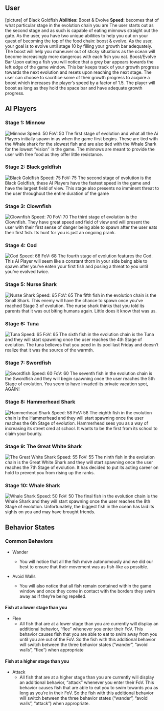 ## User
[picture] of Black Goldfish
**Abilities**: Boost & Evolve
**Speed**: becomes that of what particular stage in the evolution chain you are
The user starts out as the second stage and as such is capable of eating minnows straight out the gate. As the user, you have two unique abilities to help you out on your quest of becoming the top of the food chain: boost & evolve. As the user, your goal is to evolve until stage 10 by filling your growth bar adequately. The boost will help you maneuver out of sticky situations as the ocean will become increasingly more dangerous with each fish you eat. 
Boost/Evolve Bar
Upon eating a fish you will notice that a grey bar appears towards the left edge of the game window. This bar keeps track of your growth progress towards the next evolution and resets upon reaching the next stage. The user can choose to sacrifice some of their growth progress to acquire a boost which increases the player’s speed by a factor of 1.5. The player will boost as long as they hold the space bar and have adequate growth progress. 


## AI Players
### Stage 1: Minnow
![Minnow](minnow.gif)
Speed: 50
FoV: 50
The first stage of evolution and what all the Ai Players initially spawn in as when the game first begins. These are tied with the Whale shark for the slowest fish and are also tied with the Whale Shark for the lowest “vision” in the game. The minnows are meant to provide the user with free food as they offer little resistance. 

### Stage 2: Black goldfish
![Black Goldfish](gold_fish.png)
Speed: 75
FoV: 75
The second stage of evolution is the Black Goldfish, these AI Players have the fastest speed in the game and have the largest field of view. This stage also presents no imminent threat to the user throughout the entire duration of the game

### Stage 3: Clownfish
![Clownfish](clown_fish.png)
Speed: 70
FoV: 70
The third stage of evolution is the Clownfish. They have great speed and field of view and will present the user with their first sense of danger being able to spawn after the user eats their first fish.  Its hunt for you is just an ongoing prank. 

### Stage 4: Cod 
![Cod](cod.png)
Speed: 68
FoV: 68
The fourth stage of evolution features the Cod. This AI Player will seem like a constant thorn in your side being able to spawn after you’ve eaten your first fish and posing a threat to you until you’ve evolved twice. 

### Stage 5: Nurse Shark 
![Nurse Shark](small_shark.png)
Speed: 65
FoV: 65
The fifth fish in the evolution chain is the Small Shark. This enemy will have the chance to spawn once you’ve reached Stage 3 of evolution. The nurse shark thinks that you told its parents that it was out biting humans again. Little does it know that was us. 

### Stage 6: Tuna
![Tuna](tuna.png)
Speed: 65
FoV: 65
The sixth fish in the evolution chain is the Tuna and they will start spawning once the user reaches the 4th Stage of evolution. The tuna believes that you peed in its pool last Friday and doesn’t realize that it was the source of the warmth. 

### Stage 7: Swordfish
![Swordfish](swordfish.png)
Speed: 60
FoV:  60
The seventh fish in the evolution chain is the Swordfish and they will begin spawning once the user reaches the 5th Stage of evolution. You seem to have invaded its private vacation spot, AGAIN!



### Stage 8: Hammerhead Shark
![Hammerhead Shark](hammerhead.png)
Speed: 58
FoV: 58
The eighth fish in the evolution chain is the Hammerhead and they will start spawning once the user reaches the 6th Stage of evolution. Hammerhead sees you as a way of increasing its street cred at school. It wants to be the first from its school to claim your bounty. 



### Stage 9: The Great White Shark
![The Great White Shark](great_white.png)
Speed: 55
FoV: 55
The ninth fish in the evolution chain is the Great White Shark and they will start spawning once the user reaches the 7th Stage of evolution. It has decided to put its acting career on hold to prevent you from rising up the ranks. 


### Stage 10: Whale Shark
![Whale Shark](whale_shark.png)
Speed: 50
FoV: 50
The final fish in the evolution chain is the Whale Shark and they will start spawning once the user reaches the 8th Stage of evolution. Unfortunately, the biggest fish in the ocean has laid its sights on you and may have brought friends.


## Behavior States
### Common Behaviors
- Wander  
  - You will notice that all the fish move autonomously and we did our best to ensure that their movement was as fish-like as possible.

- Avoid Walls
  - You will also notice that all fish remain contained within the game window and once they come in contact with the borders they swim away as if they’re being repelled. 

#### Fish at a lower stage than you 
- Flee 
  - All fish that are at a lower stage than you are currently will display an additional behavior, “flee” whenever you enter their FoV. This behavior causes fish that you are able to eat to swim away from you until you are out of the FoV. So the fish with this additional behavior will switch between the three behavior states (“wander”, “avoid walls”, “flee”) when appropriate

#### Fish at a higher stage than you 
- Attack 
  - All fish that are at a higher stage than you are currently will display an additional behavior, “attack” whenever you enter their FoV. This behavior causes fish that are able to eat you to swim towards you as long as you’re in their FoV. So the fish with this additional behavior will switch between the three behavior states (“wander”, “avoid walls”, “attack”) when appropriate.


